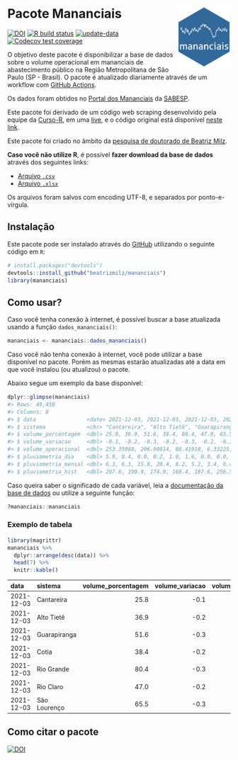 
<!-- README.md is generated from README.Rmd. Please edit that file -->

# Pacote Mananciais <img src="man/figures/hexlogo.png" align="right" width = "120px"/>

<!-- badges: start -->

[![DOI](https://zenodo.org/badge/DOI/10.5281/zenodo.4733056.svg)](https://doi.org/10.5281/zenodo.4733056)
[![R build
status](https://github.com/beatrizmilz/mananciais/workflows/R-CMD-check/badge.svg)](https://github.com/beatrizmilz/mananciais/actions)
[![update-data](https://github.com/beatrizmilz/mananciais/actions/workflows/2-update_data.yaml/badge.svg)](https://github.com/beatrizmilz/mananciais/actions/workflows/2-update_data.yaml)
[![Codecov test
coverage](https://codecov.io/gh/beatrizmilz/mananciais/branch/master/graph/badge.svg)](https://codecov.io/gh/beatrizmilz/mananciais?branch=master)
<!-- badges: end -->

O objetivo deste pacote é disponibilizar a base de dados sobre o volume
operacional em mananciais de abastecimento público na Região
Metropolitana de São Paulo (SP - Brasil). O pacote é atualizado
diariamente através de um workflow com [GitHub
Actions](https://github.com/beatrizmilz/mananciais/actions).

Os dados foram obtidos no [Portal dos
Mananciais](http://mananciais.sabesp.com.br/Situacao) da
[SABESP](http://site.sabesp.com.br/site/Default.aspx).

Este pacote foi derivado de um código web scraping desenvolvido pela
equipe da [Curso-R](https://www.curso-r.com/), em uma
[live](https://youtu.be/jvZIxrMmOcQ), e o código original está
disponível [neste
link](https://github.com/curso-r/lives/blob/master/drafts/20200730_scraper_sabesp.R).

Este pacote foi criado no âmbito da [pesquisa de doutorado de Beatriz
Milz](https://beatrizmilz.github.io/tese/).

**Caso você não utilize R**, é possível **fazer download da base de
dados** através dos seguintes links:

  - [Arquivo
    `.csv`](https://github.com/beatrizmilz/mananciais/raw/master/inst/extdata/mananciais.csv)
  - [Arquivo
    `.xlsx`](https://github.com/beatrizmilz/mananciais/blob/master/inst/extdata/mananciais.xlsx?raw=true)

Os arquivos foram salvos com encoding UTF-8, e separados por
ponto-e-vírgula.

## Instalação

Este pacote pode ser instalado através do [GitHub](https://github.com/)
utilizando o seguinte código em `R`:

``` r
# install.packages("devtools")
devtools::install_github("beatrizmilz/mananciais")
library(mananciais)
```

## Como usar?

Caso você tenha conexão à internet, é possível buscar a base atualizada
usando a função `dados_mananciais()`:

``` r
mananciais <- mananciais::dados_mananciais() 
```

Caso você não tenha conexão à internet, você pode utilizar a base
disponível no pacote. Porém as mesmas estarão atualizadas até a data em
que você instalou (ou atualizou) o pacote.

Abaixo segue um exemplo da base disponível:

``` r
dplyr::glimpse(mananciais)
#> Rows: 49,450
#> Columns: 8
#> $ data                <date> 2021-12-03, 2021-12-03, 2021-12-03, 2021-12-03, 2…
#> $ sistema             <chr> "Cantareira", "Alto Tietê", "Guarapiranga", "Cotia…
#> $ volume_porcentagem  <dbl> 25.8, 36.9, 51.6, 38.4, 80.4, 47.0, 65.5, 25.9, 37…
#> $ volume_variacao     <dbl> -0.1, -0.2, -0.3, -0.2, -0.3, -0.2, -0.3, -0.1, -0…
#> $ volume_operacional  <dbl> 253.35988, 206.90814, 88.41918, 6.33225, 90.18097,…
#> $ pluviometria_dia    <dbl> 5.9, 0.4, 0.0, 0.2, 1.0, 1.6, 0.0, 0.0, 0.1, 0.2, …
#> $ pluviometria_mensal <dbl> 6.3, 6.3, 15.8, 20.4, 8.2, 5.2, 3.4, 0.4, 5.9, 15.…
#> $ pluviometria_hist   <dbl> 207.6, 190.9, 174.0, 168.4, 187.6, 256.5, 210.6, 2…
```

Caso queira saber o significado de cada variável, leia a [documentação
da base de
dados](https://beatrizmilz.github.io/mananciais/reference/mananciais.html)
ou utilize a seguinte função:

``` r
?mananciais::mananciais
```

### Exemplo de tabela

``` r
library(magrittr)
mananciais %>% 
  dplyr::arrange(desc(data)) %>% 
  head(7) %>%
  knitr::kable()
```

| data       | sistema      | volume\_porcentagem | volume\_variacao | volume\_operacional | pluviometria\_dia | pluviometria\_mensal | pluviometria\_hist |
| :--------- | :----------- | ------------------: | ---------------: | ------------------: | ----------------: | -------------------: | -----------------: |
| 2021-12-03 | Cantareira   |                25.8 |            \-0.1 |           253.35988 |               5.9 |                  6.3 |              207.6 |
| 2021-12-03 | Alto Tietê   |                36.9 |            \-0.2 |           206.90814 |               0.4 |                  6.3 |              190.9 |
| 2021-12-03 | Guarapiranga |                51.6 |            \-0.3 |            88.41918 |               0.0 |                 15.8 |              174.0 |
| 2021-12-03 | Cotia        |                38.4 |            \-0.2 |             6.33225 |               0.2 |                 20.4 |              168.4 |
| 2021-12-03 | Rio Grande   |                80.4 |            \-0.3 |            90.18097 |               1.0 |                  8.2 |              187.6 |
| 2021-12-03 | Rio Claro    |                47.0 |            \-0.2 |             6.42293 |               1.6 |                  5.2 |              256.5 |
| 2021-12-03 | São Lourenço |                65.5 |            \-0.3 |            58.20216 |               0.0 |                  3.4 |              210.6 |

## Como citar o pacote

[![DOI](https://zenodo.org/badge/DOI/10.5281/zenodo.4733056.svg)](https://doi.org/10.5281/zenodo.4733056)
